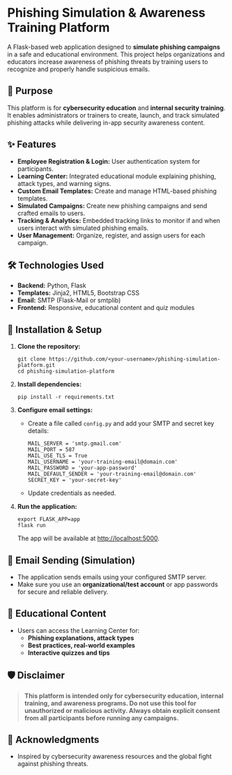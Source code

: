 # Phishing Simulation & Awareness Training Platform
A Flask-based web application designed to **simulate phishing campaigns** in a safe and educational environment. This project helps organizations and educators increase awareness of phishing threats by training users to recognize and properly handle suspicious emails.

## 🚩 Purpose
This platform is for **cybersecurity education** and **internal security training**. It enables administrators or trainers to create, launch, and track simulated phishing attacks while delivering in-app security awareness content.

## ✨ Features
- **Employee Registration & Login:** User authentication system for participants.
- **Learning Center:** Integrated educational module explaining phishing, attack types, and warning signs.
- **Custom Email Templates:** Create and manage HTML-based phishing templates.
- **Simulated Campaigns:** Create new phishing campaigns and send crafted emails to users.
- **Tracking & Analytics:** Embedded tracking links to monitor if and when users interact with simulated phishing emails.
- **User Management:** Organize, register, and assign users for each campaign.

## 🛠️ Technologies Used
- **Backend:** Python, Flask
- **Templates:** Jinja2, HTML5, Bootstrap CSS
- **Email:** SMTP (Flask-Mail or smtplib)
- **Frontend:** Responsive, educational content and quiz modules

## 🚀 Installation & Setup
1. **Clone the repository:**
   ```
   git clone https://github.com/<your-username>/phishing-simulation-platform.git
   cd phishing-simulation-platform
   ```

2. **Install dependencies:**
   ```
   pip install -r requirements.txt
   ```

3. **Configure email settings:**
   - Create a file called `config.py` and add your SMTP and secret key details:
     ```
     MAIL_SERVER = 'smtp.gmail.com'
     MAIL_PORT = 587
     MAIL_USE_TLS = True
     MAIL_USERNAME = 'your-training-email@domain.com'
     MAIL_PASSWORD = 'your-app-password'
     MAIL_DEFAULT_SENDER = 'your-training-email@domain.com'
     SECRET_KEY = 'your-secret-key'
     ```
   - Update credentials as needed.

4. **Run the application:**
   ```
   export FLASK_APP=app
   flask run
   ```
   The app will be available at [http://localhost:5000](http://localhost:5000).

## 📧 Email Sending (Simulation)
- The application sends emails using your configured SMTP server.
- Make sure you use an **organizational/test account** or app passwords for secure and reliable delivery.

## 🧠 Educational Content
- Users can access the Learning Center for:
  - **Phishing explanations, attack types**
  - **Best practices, real-world examples**
  - **Interactive quizzes and tips**

## 🛡️ Disclaimer
> **This platform is intended only for cybersecurity education, internal training, and awareness programs. Do not use this tool for unauthorized or malicious activity. Always obtain explicit consent from all participants before running any campaigns.**

## 🙌 Acknowledgments
- Inspired by cybersecurity awareness resources and the global fight against phishing threats.